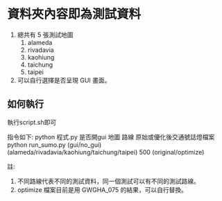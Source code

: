 # 資料夾內容即為測試資料

1. 總共有 5 張測試地圖
    1. alameda
    2. rivadavia
    3. kaohiung
    4. taichung
    5. taipei
2. 可以自行選擇是否呈現 GUI 畫面。

## 如何執行

執行script.sh即可

指令如下:
    python 程式.py 是否開gui 地圖 路線 原始或優化後交通號誌燈檔案
    python run_sumo.py (gui/no_gui) (alameda/rivadavia/kaohiung/taichung/taipei) 500 (original/optimize)

註:

1. 不同路線代表不同的測試資料，同一個測試可以有不同的測試路線。
2. optimize 檔案目前是用 GWGHA_075 的結果，可以自行替換。

